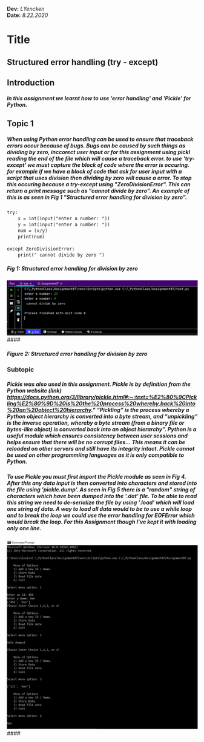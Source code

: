 **Dev:** *LYencken*  
**Date:** *8.22.2020*

# Title 
## Structured error handling (try - except)
## Introduction
##### In this assignment we learnt how to use 'error handling' and 'Pickle' for Python.


## Topic 1
##### When using Python error handling can be used to ensure that traceback errors occur because of bugs. Bugs can be caused by such things as dividing by zero, inccorect user input or for this assignment using pickl reading the end of the file which will cause a traceback error. to use 'try-except' we must capture the block of code where the error is occuring. for example if we have a block of code that ask for user input with a script that uses division then dividing by zero will cause a error. To stop this occuring because a try-except using "ZeroDivisionError". This can return a print message such as "cannot divide by zero". An example of this is as seen in Fig 1 "Structured error handling for division by zero".
```
try:
    x = int(input("enter a number: "))
    y = int(input("enter a number: "))
    num = (x/y)
    print(num)

except ZeroDivisionError:
    print(" cannot divide by zero ")
```    
##### Fig 1: Structured error handling for division by zero

![Structured error handling for division by zero](https://github.com/louisY95/-ITFnd100--Mod07-/blob/master/DivisionBy%20Zero.PNG "Structured error handling for division by zero") ####
##### Figure 2: Structured error handling for division by zero

### Subtopic
##### Pickle was also used in this assignment. Pickle is by definition from the Python website (link) https://docs.python.org/3/library/pickle.html#:~:text=%E2%80%9CPickling%E2%80%9D%20is%20the%20process%20whereby,back%20into%20an%20object%20hierarchy." “Pickling” is the process whereby a Python object hierarchy is converted into a byte stream, and “unpickling” is the inverse operation, whereby a byte stream (from a binary file or bytes-like object) is converted back into an object hierarchy". Python is a useful module which ensures consistency between user sessions and helps ensure that there will be no corrupt files... This means it can be reloaded on other servers and still have its integrity intact. Pickle cannot be used on other programmiing languages as it is only compatible to Python. 

##### To use Pickle you must first import the Pickle module as seen in Fig 4. After this any data input is then converted into characters and stored into the file using 'pickle.dump'. As seen in Fig 5 there is a "random" string of characters which have been dumped into the '.dat' file. To be able to read this string we need to de-serialize the file by using '.load' which will load one string of data. A way to load all data would to be to use a while loop and to break the loop we could use the error handling for EOFError which would break the loop. For this Assignment though I've kept it with loading only one line. 


![Running Command Prompt](https://github.com/louisY95/-ITFnd100--Mod07-/blob/master/Running%20in%20command%20prompt.PNG "Running Command prompt") ####
